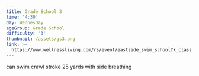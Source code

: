 ```yaml
---
title: Grade School 3
time: '4:30'
day: Wednesday
ageGroup: Grade School
difficulty: '3'
thumbnail: /assets/gs3.png
link: >-
  https://www.wellnessliving.com/rs/event/eastside_swim_school?k_class_tab=10911&uid=0&id_class_tab=2
---
```

can swim crawl stroke 25 yards with side breathing
